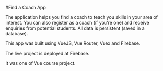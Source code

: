 #Find a Coach App  
  
The application helps you find a coach to teach you skills in your area of interest. You can also register as a coach (if you're one) and receive enquiries from potential students. All data is persistent (saved in a database).  
  
This app was built using VueJS, Vue Router, Vuex and Firebase.  
  
The live project is deployed at Firebase.  
  
It was one of Vue course project.
